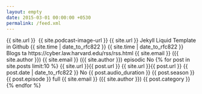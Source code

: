 ```yaml
---
layout: empty
date: 2015-03-01 00:00:00 +0530
permalink: /feed.xml
---
```

<?xml version="1.0" encoding="UTF-8"?>
<rss xmlns:dc="http://purl.org/dc/elements/1.1/" xmlns:content="http://purl.org/rss/1.0/modules/content/" xmlns:atom="http://www.w3.org/2005/Atom" version="2.0" xmlns:itunes="http://www.itunes.com/dtds/podcast-1.0.dtd" xmlns:anchor="https://anchor.fm/xmlns">
	<channel>
		<title><![CDATA[{{ site.title }}]]></title>
		<description><![CDATA[{{ site.tagline }}]]></description>
        <link>{{ site.url }}</link>
        <image>
            <url>{{ site.podcast-image-url }}</url>
            <title><![CDATA[{{ site.title }}]]></title>
            <link>{{ site.url }}</link>
        </image>
        <generator>Jekyll Liquid Template in Github</generator>
        <pubDate>{{ site.time | date_to_rfc822  }}</pubDate>
        <lastBuildDate>{{ site.time | date_to_rfc822  }}</lastBuildDate>
        <author><![CDATA[{{ site.author }}]]></author>
		<copyright><![CDATA[{{site.copyright}}]]></copyright>
		<category>Blogs</category>
		<language>ta</language>
        <docs>https://cyber.law.harvard.edu/rss/rss.html</docs>
        <managingEditor>{{ site.email }} ({{ site.author }})</managingEditor>
        <webMaster>{{ site.email }} ({{ site.author }})</webMaster>
        <atom:link href="{{ site.url }}/feed.xml" rel="self" type="application/rss+xml" />
        <atom:link rel="hub" href="https://pubsubhubbub.appspot.com/"/>
        <itunes:author><![CDATA[{{ site.author }}]]></itunes:author>
        <itunes:summary><![CDATA[{{ site.tagline }}]]></itunes:summary>
        <itunes:type>episodic</itunes:type>
        <itunes:owner>
            <itunes:name><![CDATA[{{ site.author }}]]></itunes:name>
            <itunes:email><![CDATA[{{ site.email }}]]></itunes:email>
        </itunes:owner>
        <itunes:explicit>No</itunes:explicit>
        <itunes:category text="Society &amp; Culture">
            <itunes:category text="Personal Journals"/>
        </itunes:category>
        <itunes:image href="{{ site.podcast-image-url }}"/>
		{% for post in site.posts limit:10 %}
			<item>
				<title><![CDATA[{{ post.title }}]]></title>
                <description><![CDATA[{{ post.content }}]]></description>
				<link>{{ site.url }}{{ post.url }}</link>
                <guid>{{ site.url }}{{ post.url }}</guid>
                <pubDate>{{ post.date | date_to_rfc822  }}</pubDate>
                <dc:creator><![CDATA[{{ site.author }}]]></dc:creator>
                <enclosure url="{{ post.audio_url }}" length="{{ post.audio_length }}" type="audio/mpeg"/>
                <itunes:summary><![CDATA[{{ post.content }}]]></itunes:summary>
                <itunes:explicit>No</itunes:explicit>
                <itunes:duration>{{ post.audio_duration }}</itunes:duration>
                <itunes:image href="{{ post.image_url }}"/>
                <itunes:season>{{ post.season }}</itunes:season>
                <itunes:episode>{{ post.episode }}</itunes:episode>
                <itunes:episodeType>full</itunes:episodeType>
                <author>{{ site.email }} ({{ site.author }})</author>
				<category>{{ post.category }}</category>
			</item>
		{% endfor %}
	</channel>
</rss>
